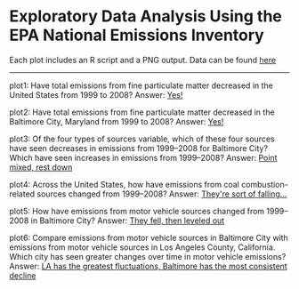 Exploratory Data Analysis Using the EPA National Emissions Inventory
====

Each plot includes an R script and a PNG output. Data can be found [here](https://d396qusza40orc.cloudfront.net/exdata%2Fdata%2FNEI_data.zip)

***

plot1: Have total emissions from fine particulate matter decreased in the United States from 1999 to 2008? Answer: [Yes!](https://github.com/mattayes/pm25/blob/master/plot1.png)

plot2: Have total emissions from fine particulate matter decreased in the Baltimore City, Maryland from 1999 to 2008? Answer: [Yes!](https://github.com/mattayes/pm25/blob/master/plot2.png)

plot3: Of the four types of sources variable, which of these four sources have seen decreases in emissions from 1999–2008 for Baltimore City? Which have seen increases in emissions from 1999–2008? Answer: [Point mixed, rest down](https://github.com/mattayes/pm25/blob/master/plot3.png)

plot4: Across the United States, how have emissions from coal combustion-related sources changed from 1999–2008? Answer: [They're sort of falling...](https://github.com/mattayes/pm25/blob/master/plot4.png)

plot5: How have emissions from motor vehicle sources changed from 1999–2008 in Baltimore City? Answer: [They fell, then leveled out](https://github.com/mattayes/pm25/blob/master/plot5.png)

plot6: Compare emissions from motor vehicle sources in Baltimore City with emissions from motor vehicle sources in Los Angeles County, California. Which city has seen greater changes over time in motor vehicle emissions? Answer: [LA has the greatest fluctuations, Baltimore has the most consistent decline](https://github.com/mattayes/pm25/blob/master/plot6.png)